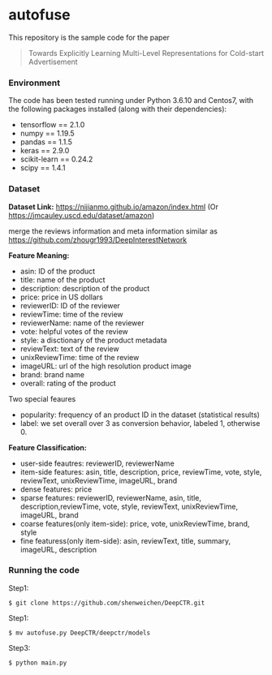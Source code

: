 # autofuse
This repository is the sample code for the paper
> Towards Explicitly Learning Multi-Level Representations for Cold-start Advertisement

### Environment
The code has been tested running under Python 3.6.10 and Centos7, with the following packages installed (along with their dependencies):
- tensorflow == 2.1.0
- numpy == 1.19.5
- pandas == 1.1.5
- keras == 2.9.0
- scikit-learn == 0.24.2
- scipy == 1.4.1

### Dataset
**Dataset Link:** https://nijianmo.github.io/amazon/index.html (Or https://jmcauley.uscd.edu/dataset/amazon)

merge the reviews information and meta information similar as https://github.com/zhougr1993/DeepInterestNetwork 

**Feature Meaning:**

- asin: ID of the product
- title: name of the product
- description: description of the product
- price: price in US dollars
- reviewerID: ID of the reviewer
- reviewTime: time of the review
- reviewerName: name of the reviewer
- vote: helpful votes of the review
- style: a disctionary of the product metadata
- reviewText: text of the review
- unixReviewTime: time of the review
- imageURL: url of the high resolution product image
- brand: brand name
- overall: rating of the product

Two special feaures
- popularity: frequency of an product ID in the dataset (statistical results)
- label: we set overall over 3 as conversion behavior, labeled 1, otherwise 0.

**Feature Classification:**

- user-side feautres: reviewerID,  reviewerName
- item-side features: asin, title, description, price, reviewTime, vote, style, reviewText, unixReviewTime, imageURL, brand
- dense features: price
- sparse features: reviewerID, reviewerName, asin, title, description,reviewTime, vote, style, reviewText, unixReviewTime, imageURL, brand
- coarse features(only item-side): price, vote, unixReviewTime, brand, style
- fine featuress(only item-side): asin, reviewText, title, summary, imageURL, description

### Running the code
Step1: 
```
$ git clone https://github.com/shenweichen/DeepCTR.git 
```

Step1: 
```
$ mv autofuse.py DeepCTR/deepctr/models
```

Step3:
```
$ python main.py
```

